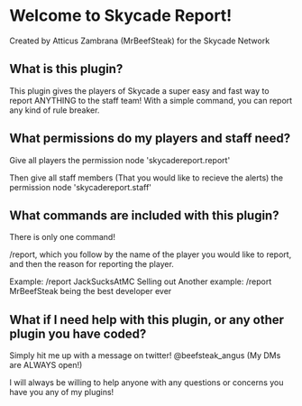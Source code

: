# Welcome to Skycade Report!

Created by Atticus Zambrana (MrBeefSteak) for the Skycade Network


## What is this plugin?

This plugin gives the players of Skycade a super easy and fast way to report ANYTHING to the staff team! With a simple command, you can report any kind of rule breaker.

## What permissions do my players and staff need?

Give all players the permission node 'skycadereport.report'

Then give all staff members (That you would like to recieve the alerts) the permission node 'skycadereport.staff'

## What commands are included with this plugin?

There is only one command!

/report, which you follow by the name of the player you would like to report, and then the reason for reporting the player.

Example: /report JackSucksAtMC Selling out
Another example: /report MrBeefSteak being the best developer ever


## What if I need help with this plugin, or any other plugin you have coded?

Simply hit me up with a message on twitter! @beefsteak_angus (My DMs are ALWAYS open!)


I will always be willing to help anyone with any questions or concerns you have you any of my plugins!